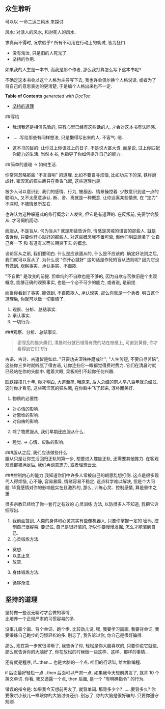 ## 众生聆听
可以以 一命二运三风水 来探讨.

风水: 对活人的风水, 和对死人的风水.

求真尚不得时, 况求假乎? 所有不可用在行动上的劝诫, 皆为狂口. 

* 没有淘汰, 只是旧的人死光了.
* 坚持的作用.

如果我的人生是一本书, 而我是那个作者, 那么我打算怎么写下这本书呢?

不确定这本书会以这个人格为主导写下去, 我也许会偶尔换个人格说话, 或者为了将自己的意思表达的更清楚, 于是编个人格出来也不一定.

<!-- START doctoc generated TOC please keep comment here to allow auto update -->
<!-- DON'T EDIT THIS SECTION, INSTEAD RE-RUN doctoc TO UPDATE -->
**Table of Contents**  *generated with [DocToc](https://github.com/thlorenz/doctoc)*

- [坚持的道理](#%E5%9D%9A%E6%8C%81%E7%9A%84%E9%81%93%E7%90%86)


<!-- END doctoc generated TOC please keep comment here to allow auto update -->

##写给
* 我想我还是相信先验的, 只有心里已经有这些话的人, 才会对这本书有认同感.
* ……写给那些有同样想法, 只是懒得写出来的人. 不客气. 嗯.  

* 这本书的目的:
让你过上你该过上的日子.
不是说大富大贵,
而是说, 过上你匹配你能力的生活.
当然本书, 也指导了你如何提升自己的能力.



##简单的道理 → 如何生活.

你常常忽略那些 "不言自明" 的道理. 比如不要自寻烦恼, 比如功夫下的深, 铁杵磨成针. 密涅瓦的猫头鹰只在黄昏飞起, 这些道理也是.  

极少人可以意识到, 我们的感情、行为, 被基因、情景操控着. 少数意识到这一点的聪明人, 又不太愿意承认. 断、舍、离就是一种概念, 让你远离某些情景, 在 "定力" 不深时, 不被情景所左右.  

也许认为这种躲避式的修行概念让人发笑, 但它是有道理的. 在反叛前, 先要学会服从. 才可伺机而动.  

而服从, 不是盲从. 何为盲从? 就是那些告诉你, 情感是灵魂的语言的那些人. 就是告诉你, 只要你开心就好的那些人. 对这些概念我不置可否, 但他们明显混淆了 让自己爽一下 和 有道有义而长期爽下去  的概念.  

谈论盲从之前, 我们要明白. 什么是应该遵从的, 什么是不应该的. 确定好法则之后, 我们就可以盲从了. 为什么说 "你开心就好" 这句话是作死的盲从法则呢? 因为它没有做到, 观察事实、承认事实、不自欺.  

"不自欺" 是改变的前提. 但单纯的不自欺也是不够的, 因为自欺与否依旧是个主观概念, 能够正确的观察事实, 也是一个必不可少的能力, 或者说, 是前提.  

而当你看到了事实, 能做到, 不自欺欺人, 承认现实, 那么你就是一个勇者. 明白这个道理后, 你就可以做一切事情了.  

1. 观察、分析、总结事实.
2. 承认事实.  
3. 一切行为.  

###观察、分析、总结事实.

> 密涅瓦的猫头鹰们, 清晨时分就已错落有致的站在枝桠上, 可直到黄昏, 你才看得到它们飞行.  

古语、古诗、古遥皆是如此. "只要功夫深铁杵磨成针"; "人生苦短, 不要自寻苦恼"; 这些你三岁时就听腻了得古语, 让你连扫它一眼都觉得费时费力. 它们在清晨时就已经站在你的头脑中. 瞪着大眼, 呆板的引不起你任何兴趣.  

跌跌撞撞几十年, 你才明白, 大道至简, 哦原来, 后人总结的前人早八百年就总结过. 这时你才看见, 这些密涅瓦的猫头鹰, 在你脑中飞了起来, 淳朴而美好.  

1. 物质的必要性.
  * 对心情的影响.  
  * 对思维的影响.  
  * 对自由的影响.  
2. 除了物质服从, 我们早期还应服从什么.
  * 睡觉. → 心情、皮肤的影响.


###服从之后, 我们应该做些什么.  
服从只是让你生活回归正轨的第一步, 想要进入螺旋正轨, 还需要其他推力. 在客观规律都被满足后, 我们再谈意志力, 或者理想云云.  

###控制内心的能力
我知道你们中许多人常被自己的胡思乱想打倒. 这点是很多现代人得烦恼, 心不静, 容易暴躁, 情绪容易不稳定. 这点科学难以解决, 但是个大问题. 毕竟感情对你的影响是实在且激烈的, 那么, 训练心灵、控制感情, 算是重中之重.  

很多宗教已经给了你一套行之有效的 心灵训练 方法, 以防很多人不知道, 我把它详细写出.

1. 我前面提到, 人类的身体和心灵其实有些像机器人, 只要你掌握一定的 密码, 控制自己很容易. 要记住, 自己是很好骗的, 所以你要慢慢发掘, 怎么才能骗到自己.  
2. 心灵锻炼方法.
  * 冥想.
  * 以念止念.  
  * 放空.  
3. 身体锻炼方法.  
  * 循序渐进.


## 坚持的道理
坚持做一些没无聊时才会做的事情,  
比培养一个正规严肃的习惯容易的多.

没事儿画个画、背个单词、跑个步, 比较劲儿说, 嘿, 我要学习画画, 我要背单词, 我要锻炼自己跑步的习惯轻松的多. 别忘了, 我告诉过你, 你自己是很好骗得.  

那么, 现在第一步就很清晰了, 我告诉了你, 轻松是你大脑喜欢的, 只要你说它就信, 那么就告诉你的大脑好了, 你在放松的时候做一些这样、这样、那样的事情...  

还有就是程序, if...then... 也是大脑的一个点. 咱们的行话叫, 给大脑编程.

if 后面最好轻松一点...then 后面可以严肃一点.  如果我今天想前男友了, 就背 10 个英文单词. 你看, 我又透露一个点, then 后面, 是一个 "有明确指令" 的行为.  

错误的指令是: 如果我今天想前男友了, 就背单词. 那背多少个? ……要背多久? 你要像哄小孩儿一样跟你的大脑讨价还价. 别忘了, 你的大脑是很好骗的. 只要你遵守规则.  

##
